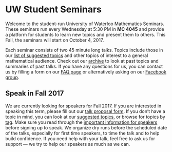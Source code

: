 # UW Student Seminars

Welcome to the student-run University of Waterloo Mathematics Seminars. These seminars run
every Wednesday at 5:30 PM in **MC 4045** and provide a platform for students to learn new
topics and present them to others. This Fall, the seminars will start on October 4, 2017.

Each seminar consists of two 45 minute long talks. Topics include those in our [list of
suggested topics](/potential-topics/) and other topics of interest to a general mathematical
audience. Check out our [archive](/archive/) to look at past topics and summaries of past
talks. If you have any questions for us, you can contact us by filling a form on our [FAQ
page](/faq/) or alternatively asking on our [Facebook
group](https://www.facebook.com/groups/334849026859566/).

## Speak in Fall 2017

We are currently looking for speakers for Fall 2017. If you are interested in speaking this
term, please fill out our [talk proposal form](/submit-talk/). If you don’t have a topic in
mind, you can look at our [suggested topics](/potential-topics/), or browse for topics by
[tag](/tag/). Make sure you read through the [important information for
speakers](/important-information/) before signing up to speak. We organize dry runs before
the scheduled date of the talks, especially for first time speakers, to time the talk and to
help build confidence. If you need help with your talk, feel free to ask us for support — we
try to help our speakers as much as we can.
